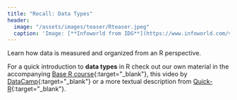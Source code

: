 ```yaml
---
title: "Recall: Data Types"
header:
  image: "/assets/images/teaser/Rteaser.jpeg"
  caption: 'Image: [**Infoworld from IDG**](https://www.infoworld.com/video/series/8563/do-more-with-r)'
---
```


Learn how data is measured and organized from an R perspective.



For a quick introduction to **data types** in R check out our own material in the accompanying 
[Base R course](https://geomoer.github.io/moer-base-r/unit02/unit02-01_Intro.html){:target="_blank"},
this video by [DataCamp](https://www.youtube.com/watch?v=hxlHQ2AtLUk){:target="_blank"} 
or a more textual description from [Quick-R](https://www.statmethods.net/input/datatypes.html){:target="_blank"}.
